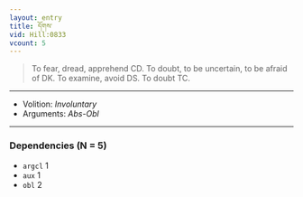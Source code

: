 ```yaml
---
layout: entry
title: དོགས་
vid: Hill:0833
vcount: 5
---
```

> To fear, dread, apprehend CD\. To doubt, to be uncertain, to be afraid of DK\. To examine, avoid DS\. To doubt TC\.

---
* Volition: _Involuntary_
* Arguments: _Abs-Obl_

---

### Dependencies (N = 5)
* `argcl` 1
* `aux` 1
* `obl` 2
